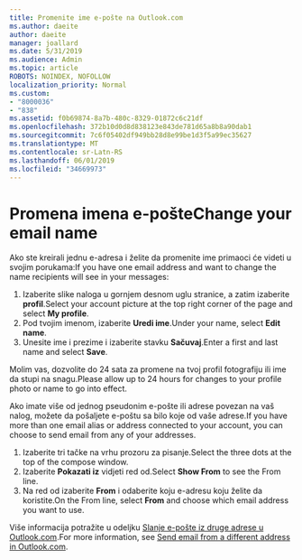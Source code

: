 ```yaml
---
title: Promenite ime e-pošte na Outlook.com
ms.author: daeite
author: daeite
manager: joallard
ms.date: 5/31/2019
ms.audience: Admin
ms.topic: article
ROBOTS: NOINDEX, NOFOLLOW
localization_priority: Normal
ms.custom:
- "8000036"
- "838"
ms.assetid: f0b69874-8a7b-480c-8329-01872c6c21df
ms.openlocfilehash: 372b10d0d8d838123e843de781d65a8b8a90dab1
ms.sourcegitcommit: 7c6f05402df949bb28d8e99be1d3f5a99ec35627
ms.translationtype: MT
ms.contentlocale: sr-Latn-RS
ms.lasthandoff: 06/01/2019
ms.locfileid: "34669973"
---
```

# <a name="change-your-email-name"></a><span data-ttu-id="e4c9d-102">Promena imena e-pošte</span><span class="sxs-lookup"><span data-stu-id="e4c9d-102">Change your email name</span></span>

<span data-ttu-id="e4c9d-103">Ako ste kreirali jednu e-adresa i želite da promenite ime primaoci će videti u svojim porukama:</span><span class="sxs-lookup"><span data-stu-id="e4c9d-103">If you have one email address and want to change the name recipients will see in your messages:</span></span>
  
1. <span data-ttu-id="e4c9d-104">Izaberite slike naloga u gornjem desnom uglu stranice, a zatim izaberite **profil**.</span><span class="sxs-lookup"><span data-stu-id="e4c9d-104">Select your account picture at the top right corner of the page and select **My profile**.</span></span>
1. <span data-ttu-id="e4c9d-105">Pod tvojim imenom, izaberite **Uredi ime**.</span><span class="sxs-lookup"><span data-stu-id="e4c9d-105">Under your name, select **Edit name**.</span></span>
1. <span data-ttu-id="e4c9d-106">Unesite ime i prezime i izaberite stavku **Sačuvaj**.</span><span class="sxs-lookup"><span data-stu-id="e4c9d-106">Enter a first and last name and select **Save**.</span></span>

<span data-ttu-id="e4c9d-107">Molim vas, dozvolite do 24 sata za promene na tvoj profil fotografiju ili ime da stupi na snagu.</span><span class="sxs-lookup"><span data-stu-id="e4c9d-107">Please allow up to 24 hours for changes to your profile photo or name to go into effect.</span></span>
  
<span data-ttu-id="e4c9d-108">Ako imate više od jednog pseudonim e-pošte ili adrese povezan na vaš nalog, možete da pošaljete e-poštu sa bilo koje od vaše adrese.</span><span class="sxs-lookup"><span data-stu-id="e4c9d-108">If you have more than one email alias or address connected to your account, you can choose to send email from any of your addresses.</span></span>
  
1. <span data-ttu-id="e4c9d-109">Izaberite tri tačke na vrhu prozoru za pisanje.</span><span class="sxs-lookup"><span data-stu-id="e4c9d-109">Select the three dots at the top of the compose window.</span></span>
1. <span data-ttu-id="e4c9d-110">Izaberite **Pokazati iz** vidjeti red od.</span><span class="sxs-lookup"><span data-stu-id="e4c9d-110">Select **Show From** to see the From line.</span></span>
1. <span data-ttu-id="e4c9d-111">Na red od izaberite **From** i odaberite koju e-adresu koju želite da koristite.</span><span class="sxs-lookup"><span data-stu-id="e4c9d-111">On the From line, select **From** and choose which email address you want to use.</span></span>

<span data-ttu-id="e4c9d-112">Više informacija potražite u odeljku [Slanje e-pošte iz druge adrese u Outlook.com](https://go.microsoft.com/fwlink/p/?linkid=2001701&amp;clcid=0x409).</span><span class="sxs-lookup"><span data-stu-id="e4c9d-112">For more information, see [Send email from a different address in Outlook.com](https://go.microsoft.com/fwlink/p/?linkid=2001701&amp;clcid=0x409).</span></span>